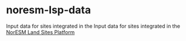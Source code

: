 # noresm-lsp-data

Input data for sites integrated in the Input data for sites integrated in the [NorESM Land Sites Platform](https://noresmhub.github.io/noresm-land-sites-platform/)
